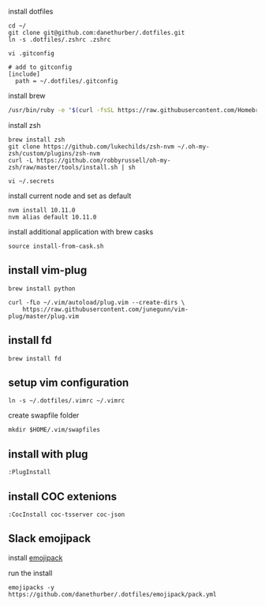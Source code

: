 install dotfiles

```
cd ~/
git clone git@github.com:danethurber/.dotfiles.git
ln -s .dotfiles/.zshrc .zshrc

vi .gitconfig

# add to gitconfig
[include]
  path = ~/.dotfiles/.gitconfig
```

install brew

```bash
/usr/bin/ruby -e "$(curl -fsSL https://raw.githubusercontent.com/Homebrew/install/master/install)"
```

install zsh

```
brew install zsh
git clone https://github.com/lukechilds/zsh-nvm ~/.oh-my-zsh/custom/plugins/zsh-nvm
curl -L https://github.com/robbyrussell/oh-my-zsh/raw/master/tools/install.sh | sh
```

```
vi ~/.secrets
```

install current node and set as default

```
nvm install 10.11.0
nvm alias default 10.11.0
```

install additional application with brew casks

```
source install-from-cask.sh
```

## install vim-plug

```
brew install python

curl -fLo ~/.vim/autoload/plug.vim --create-dirs \
    https://raw.githubusercontent.com/junegunn/vim-plug/master/plug.vim
```

## install fd

```
brew install fd
```

## setup vim configuration

```
ln -s ~/.dotfiles/.vimrc ~/.vimrc
```

create swapfile folder

```
mkdir $HOME/.vim/swapfiles
```

## install with plug

```
:PlugInstall
```

## install COC extenions

```
:CocInstall coc-tsserver coc-json
```

## Slack emojipack

install [emojipack](https://github.com/lambtron/emojipacks)

run the install

`emojipacks -y https://github.com/danethurber/.dotfiles/emojipack/pack.yml`
